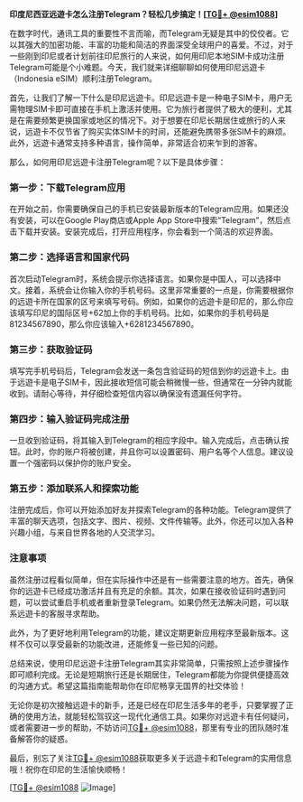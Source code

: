 **印度尼西亚远遊卡怎么注册Telegram？轻松几步搞定！[[TG💪+ @esim1088](https://t.me/s/esim1088)]**

在数字时代，通讯工具的重要性不言而喻，而Telegram无疑是其中的佼佼者。它以其强大的加密功能、丰富的功能和简洁的界面深受全球用户的喜爱。不过，对于一些刚到印尼或者计划前往印尼旅行的人来说，如何用印尼本地SIM卡成功注册Telegram可能是个小难题。今天，我们就来详细聊聊如何使用印尼远遊卡（Indonesia eSIM）顺利注册Telegram。

首先，让我们了解一下什么是印尼远遊卡。印尼远遊卡是一种电子SIM卡，用户无需物理SIM卡即可直接在手机上激活并使用。它为旅行者提供了极大的便利，尤其是在需要频繁更换国家或地区的情况下。对于想要在印尼长期居住或旅行的人来说，远遊卡不仅节省了购买实体SIM卡的时间，还能避免携带多张SIM卡的麻烦。此外，远遊卡通常支持多种语言，操作简单，非常适合初来乍到的游客。

那么，如何用印尼远遊卡注册Telegram呢？以下是具体步骤：

### 第一步：下载Telegram应用

在开始之前，你需要确保自己的手机已安装最新版本的Telegram应用。如果还没有安装，可以在Google Play商店或Apple App Store中搜索“Telegram”，然后点击下载并安装。安装完成后，打开应用程序，你会看到一个简洁的欢迎界面。

### 第二步：选择语言和国家代码

首次启动Telegram时，系统会提示你选择语言。如果你是中国人，可以选择中文。接着，系统会让你输入你的手机号码。这里非常重要的一点是，你需要根据你的远遊卡所在国家的区号来填写号码。例如，如果你的远遊卡是印尼的，那么你应该填写印尼的国际区号+62加上你的手机号码。比如，如果你的手机号码是81234567890，那么你应该输入+6281234567890。

### 第三步：获取验证码

填写完手机号码后，Telegram会发送一条包含验证码的短信到你的远遊卡上。由于远遊卡是电子SIM卡，因此接收短信可能会稍微慢一些，但通常在一分钟内就能收到。请耐心等待，并仔细检查短信内容以确保没有遗漏任何字符。

### 第四步：输入验证码完成注册

一旦收到验证码，将其输入到Telegram的相应字段中。输入完成后，点击确认按钮。此时，你的账户将被创建，并且你可以设置密码、用户名等个人信息。建议设置一个强密码以保护你的账户安全。

### 第五步：添加联系人和探索功能

注册完成后，你可以开始添加好友并探索Telegram的各种功能。Telegram提供了丰富的聊天选项，包括文字、图片、视频、文件传输等。此外，你还可以加入各种兴趣小组，与来自世界各地的人交流学习。

### 注意事项

虽然注册过程看似简单，但在实际操作中还是有一些需要注意的地方。首先，确保你的远遊卡已经成功激活并且有充足的余额。其次，如果在接收验证码时遇到问题，可以尝试重启手机或者重新登录Telegram。如果仍然无法解决问题，可以联系远遊卡的客服寻求帮助。

此外，为了更好地利用Telegram的功能，建议定期更新应用程序至最新版本。这样不仅可以享受最新的功能改进，还能修复一些已知的问题。

总结来说，使用印尼远遊卡注册Telegram其实非常简单，只需按照上述步骤操作即可顺利完成。无论是短期旅行还是长期居住，Telegram都能为你提供便捷高效的沟通方式。希望这篇指南能帮助你在印尼畅享无国界的社交体验！

无论你是初次接触远遊卡的新手，还是已经在印尼生活多年的老手，只要掌握了正确的使用方法，就能轻松驾驭这一现代化通信工具。如果你对远遊卡有任何疑问，或者需要进一步的帮助，不妨访问[TG💪+ @esim1088](https://t.me/s/esim1088)，那里有专业的团队随时准备解答你的疑惑。

最后，别忘了关注[TG💪+ @esim1088](https://t.me/s/esim1088)获取更多关于远遊卡和Telegram的实用信息哦！祝你在印尼的生活愉快顺畅！

[[TG💪+ @esim1088](https://t.me/s/esim1088) ![Image](https://i.postimg.cc/4NQfJmqS/Snipaste-2025-05-13-00-14-12.png)]
